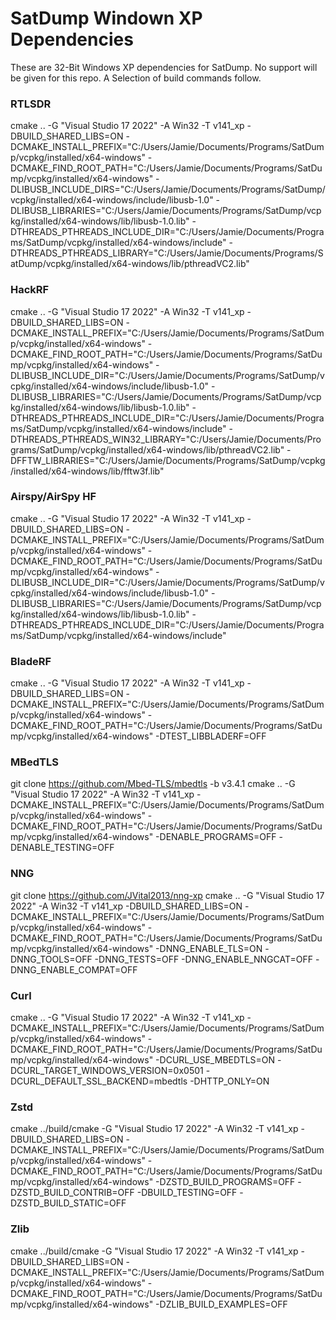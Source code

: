 # SatDump Windown XP Dependencies

These are 32-Bit Windows XP dependencies for SatDump. No support will be given for this repo. A Selection of build commands follow.

### RTLSDR

cmake .. -G "Visual Studio 17 2022" -A Win32 -T v141_xp -DBUILD_SHARED_LIBS=ON -DCMAKE_INSTALL_PREFIX="C:/Users/Jamie/Documents/Programs/SatDump/vcpkg/installed/x64-windows" -DCMAKE_FIND_ROOT_PATH="C:/Users/Jamie/Documents/Programs/SatDump/vcpkg/installed/x64-windows" -DLIBUSB_INCLUDE_DIRS="C:/Users/Jamie/Documents/Programs/SatDump/vcpkg/installed/x64-windows/include/libusb-1.0" -DLIBUSB_LIBRARIES="C:/Users/Jamie/Documents/Programs/SatDump/vcpkg/installed/x64-windows/lib/libusb-1.0.lib" -DTHREADS_PTHREADS_INCLUDE_DIR="C:/Users/Jamie/Documents/Programs/SatDump/vcpkg/installed/x64-windows/include" -DTHREADS_PTHREADS_LIBRARY="C:/Users/Jamie/Documents/Programs/SatDump/vcpkg/installed/x64-windows/lib/pthreadVC2.lib"

### HackRF

cmake .. -G "Visual Studio 17 2022" -A Win32 -T v141_xp -DBUILD_SHARED_LIBS=ON -DCMAKE_INSTALL_PREFIX="C:/Users/Jamie/Documents/Programs/SatDump/vcpkg/installed/x64-windows" -DCMAKE_FIND_ROOT_PATH="C:/Users/Jamie/Documents/Programs/SatDump/vcpkg/installed/x64-windows" -DLIBUSB_INCLUDE_DIR="C:/Users/Jamie/Documents/Programs/SatDump/vcpkg/installed/x64-windows/include/libusb-1.0" -DLIBUSB_LIBRARIES="C:/Users/Jamie/Documents/Programs/SatDump/vcpkg/installed/x64-windows/lib/libusb-1.0.lib" -DTHREADS_PTHREADS_INCLUDE_DIR="C:/Users/Jamie/Documents/Programs/SatDump/vcpkg/installed/x64-windows/include" -DTHREADS_PTHREADS_WIN32_LIBRARY="C:/Users/Jamie/Documents/Programs/SatDump/vcpkg/installed/x64-windows/lib/pthreadVC2.lib" -DFFTW_LIBRARIES="C:/Users/Jamie/Documents/Programs/SatDump/vcpkg/installed/x64-windows/lib/fftw3f.lib"

### Airspy/AirSpy HF

cmake .. -G "Visual Studio 17 2022" -A Win32 -T v141_xp -DBUILD_SHARED_LIBS=ON -DCMAKE_INSTALL_PREFIX="C:/Users/Jamie/Documents/Programs/SatDump/vcpkg/installed/x64-windows" -DCMAKE_FIND_ROOT_PATH="C:/Users/Jamie/Documents/Programs/SatDump/vcpkg/installed/x64-windows" -DLIBUSB_INCLUDE_DIR="C:/Users/Jamie/Documents/Programs/SatDump/vcpkg/installed/x64-windows/include/libusb-1.0" -DLIBUSB_LIBRARIES="C:/Users/Jamie/Documents/Programs/SatDump/vcpkg/installed/x64-windows/lib/libusb-1.0.lib" -DTHREADS_PTHREADS_INCLUDE_DIR="C:/Users/Jamie/Documents/Programs/SatDump/vcpkg/installed/x64-windows/include"

### BladeRF

cmake .. -G "Visual Studio 17 2022" -A Win32 -T v141_xp -DBUILD_SHARED_LIBS=ON -DCMAKE_INSTALL_PREFIX="C:/Users/Jamie/Documents/Programs/SatDump/vcpkg/installed/x64-windows" -DCMAKE_FIND_ROOT_PATH="C:/Users/Jamie/Documents/Programs/SatDump/vcpkg/installed/x64-windows" -DTEST_LIBBLADERF=OFF

### MBedTLS

git clone https://github.com/Mbed-TLS/mbedtls -b v3.4.1
cmake .. -G "Visual Studio 17 2022" -A Win32 -T v141_xp -DCMAKE_INSTALL_PREFIX="C:/Users/Jamie/Documents/Programs/SatDump/vcpkg/installed/x64-windows" -DCMAKE_FIND_ROOT_PATH="C:/Users/Jamie/Documents/Programs/SatDump/vcpkg/installed/x64-windows" -DENABLE_PROGRAMS=OFF -DENABLE_TESTING=OFF

### NNG

git clone https://github.com/JVital2013/nng-xp
cmake .. -G "Visual Studio 17 2022" -A Win32 -T v141_xp -DBUILD_SHARED_LIBS=ON -DCMAKE_INSTALL_PREFIX="C:/Users/Jamie/Documents/Programs/SatDump/vcpkg/installed/x64-windows" -DCMAKE_FIND_ROOT_PATH="C:/Users/Jamie/Documents/Programs/SatDump/vcpkg/installed/x64-windows" -DNNG_ENABLE_TLS=ON -DNNG_TOOLS=OFF -DNNG_TESTS=OFF -DNNG_ENABLE_NNGCAT=OFF -DNNG_ENABLE_COMPAT=OFF

### Curl

cmake .. -G "Visual Studio 17 2022" -A Win32 -T v141_xp -DCMAKE_INSTALL_PREFIX="C:/Users/Jamie/Documents/Programs/SatDump/vcpkg/installed/x64-windows" -DCMAKE_FIND_ROOT_PATH="C:/Users/Jamie/Documents/Programs/SatDump/vcpkg/installed/x64-windows" -DCURL_USE_MBEDTLS=ON -DCURL_TARGET_WINDOWS_VERSION=0x0501 -DCURL_DEFAULT_SSL_BACKEND=mbedtls -DHTTP_ONLY=ON

### Zstd

cmake ../build/cmake -G "Visual Studio 17 2022" -A Win32 -T v141_xp -DBUILD_SHARED_LIBS=ON -DCMAKE_INSTALL_PREFIX="C:/Users/Jamie/Documents/Programs/SatDump/vcpkg/installed/x64-windows" -DCMAKE_FIND_ROOT_PATH="C:/Users/Jamie/Documents/Programs/SatDump/vcpkg/installed/x64-windows" -DZSTD_BUILD_PROGRAMS=OFF -DZSTD_BUILD_CONTRIB=OFF -DBUILD_TESTING=OFF -DZSTD_BUILD_STATIC=OFF

### Zlib

cmake ../build/cmake -G "Visual Studio 17 2022" -A Win32 -T v141_xp -DBUILD_SHARED_LIBS=ON -DCMAKE_INSTALL_PREFIX="C:/Users/Jamie/Documents/Programs/SatDump/vcpkg/installed/x64-windows" -DCMAKE_FIND_ROOT_PATH="C:/Users/Jamie/Documents/Programs/SatDump/vcpkg/installed/x64-windows" -DZLIB_BUILD_EXAMPLES=OFF 
